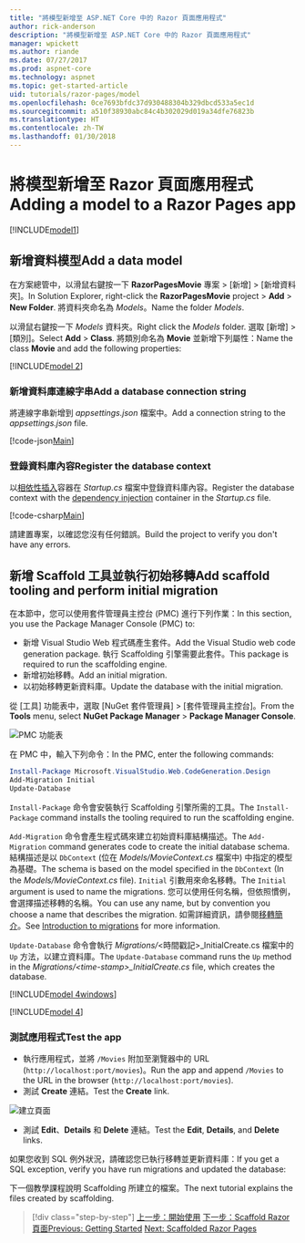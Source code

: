 ```yaml
---
title: "將模型新增至 ASP.NET Core 中的 Razor 頁面應用程式"
author: rick-anderson
description: "將模型新增至 ASP.NET Core 中的 Razor 頁面應用程式"
manager: wpickett
ms.author: riande
ms.date: 07/27/2017
ms.prod: aspnet-core
ms.technology: aspnet
ms.topic: get-started-article
uid: tutorials/razor-pages/model
ms.openlocfilehash: 0ce7693bfdc37d930488304b329dbcd533a5ec1d
ms.sourcegitcommit: a510f38930abc84c4b302029d019a34dfe76823b
ms.translationtype: HT
ms.contentlocale: zh-TW
ms.lasthandoff: 01/30/2018
---
```

# <a name="adding-a-model-to-a-razor-pages-app"></a><span data-ttu-id="f5024-103">將模型新增至 Razor 頁面應用程式</span><span class="sxs-lookup"><span data-stu-id="f5024-103">Adding a model to a Razor Pages app</span></span>

[!INCLUDE[model1](../../includes/RP/model1.md)]

## <a name="add-a-data-model"></a><span data-ttu-id="f5024-104">新增資料模型</span><span class="sxs-lookup"><span data-stu-id="f5024-104">Add a data model</span></span>

<span data-ttu-id="f5024-105">在方案總管中，以滑鼠右鍵按一下 **RazorPagesMovie** 專案 > [新增] > [新增資料夾]。</span><span class="sxs-lookup"><span data-stu-id="f5024-105">In Solution Explorer, right-click the **RazorPagesMovie** project > **Add** > **New Folder**.</span></span> <span data-ttu-id="f5024-106">將資料夾命名為 *Models*。</span><span class="sxs-lookup"><span data-stu-id="f5024-106">Name the folder *Models*.</span></span>

<span data-ttu-id="f5024-107">以滑鼠右鍵按一下 *Models* 資料夾。</span><span class="sxs-lookup"><span data-stu-id="f5024-107">Right click the *Models* folder.</span></span> <span data-ttu-id="f5024-108">選取 [新增] > [類別]。</span><span class="sxs-lookup"><span data-stu-id="f5024-108">Select **Add** > **Class**.</span></span> <span data-ttu-id="f5024-109">將類別命名為 **Movie** 並新增下列屬性：</span><span class="sxs-lookup"><span data-stu-id="f5024-109">Name the class **Movie** and add the following properties:</span></span>

[!INCLUDE[model 2](../../includes/RP/model2.md)]

<a name="cs"></a>
### <a name="add-a-database-connection-string"></a><span data-ttu-id="f5024-110">新增資料庫連線字串</span><span class="sxs-lookup"><span data-stu-id="f5024-110">Add a database connection string</span></span>

<span data-ttu-id="f5024-111">將連線字串新增到 *appsettings.json* 檔案中。</span><span class="sxs-lookup"><span data-stu-id="f5024-111">Add a connection string to the *appsettings.json* file.</span></span>

[!code-json[Main](../../tutorials/razor-pages/razor-pages-start/sample/RazorPagesMovie/appsettings.json?highlight=8-10)]

<a name="reg"></a>
###  <a name="register-the-database-context"></a><span data-ttu-id="f5024-112">登錄資料庫內容</span><span class="sxs-lookup"><span data-stu-id="f5024-112">Register the database context</span></span>

<span data-ttu-id="f5024-113">以[相依性插入](xref:fundamentals/dependency-injection)容器在 *Startup.cs* 檔案中登錄資料庫內容。</span><span class="sxs-lookup"><span data-stu-id="f5024-113">Register the database context with the [dependency injection](xref:fundamentals/dependency-injection) container in the *Startup.cs* file.</span></span>

[!code-csharp[Main](../../tutorials/razor-pages/razor-pages-start/sample/RazorPagesMovie/Startup.cs?name=snippet_ConfigureServices&highlight=3-5,7-9)]

<span data-ttu-id="f5024-114">請建置專案，以確認您沒有任何錯誤。</span><span class="sxs-lookup"><span data-stu-id="f5024-114">Build the project to verify you don't have any errors.</span></span>

<a name="pmc"></a>
## <a name="add-scaffold-tooling-and-perform-initial-migration"></a><span data-ttu-id="f5024-115">新增 Scaffold 工具並執行初始移轉</span><span class="sxs-lookup"><span data-stu-id="f5024-115">Add scaffold tooling and perform initial migration</span></span>

<span data-ttu-id="f5024-116">在本節中，您可以使用套件管理員主控台 (PMC) 進行下列作業：</span><span class="sxs-lookup"><span data-stu-id="f5024-116">In this section, you use the Package Manager Console (PMC) to:</span></span>

* <span data-ttu-id="f5024-117">新增 Visual Studio Web 程式碼產生套件。</span><span class="sxs-lookup"><span data-stu-id="f5024-117">Add the Visual Studio web code generation package.</span></span> <span data-ttu-id="f5024-118">執行 Scaffolding 引擎需要此套件。</span><span class="sxs-lookup"><span data-stu-id="f5024-118">This package is required to run the scaffolding engine.</span></span>
* <span data-ttu-id="f5024-119">新增初始移轉。</span><span class="sxs-lookup"><span data-stu-id="f5024-119">Add an initial migration.</span></span>
* <span data-ttu-id="f5024-120">以初始移轉更新資料庫。</span><span class="sxs-lookup"><span data-stu-id="f5024-120">Update the database with the initial migration.</span></span>

<span data-ttu-id="f5024-121">從 [工具] 功能表中，選取 [NuGet 套件管理員] > [套件管理員主控台]。</span><span class="sxs-lookup"><span data-stu-id="f5024-121">From the **Tools** menu, select **NuGet Package Manager** > **Package Manager Console**.</span></span>

  ![PMC 功能表](../first-mvc-app/adding-model/_static/pmc.png)

<span data-ttu-id="f5024-123">在 PMC 中，輸入下列命令：</span><span class="sxs-lookup"><span data-stu-id="f5024-123">In the PMC, enter the following commands:</span></span>

```powershell
Install-Package Microsoft.VisualStudio.Web.CodeGeneration.Design
Add-Migration Initial
Update-Database
```

<span data-ttu-id="f5024-124">`Install-Package` 命令會安裝執行 Scaffolding 引擎所需的工具。</span><span class="sxs-lookup"><span data-stu-id="f5024-124">The `Install-Package` command installs the tooling required to run the scaffolding engine.</span></span>

<span data-ttu-id="f5024-125">`Add-Migration` 命令會產生程式碼來建立初始資料庫結構描述。</span><span class="sxs-lookup"><span data-stu-id="f5024-125">The `Add-Migration` command generates code to create the initial database schema.</span></span> <span data-ttu-id="f5024-126">結構描述是以 `DbContext` (位在 *Models/MovieContext.cs* 檔案中) 中指定的模型為基礎。</span><span class="sxs-lookup"><span data-stu-id="f5024-126">The schema is based on the model specified in the `DbContext` (In the *Models/MovieContext.cs* file).</span></span> <span data-ttu-id="f5024-127">`Initial` 引數用來命名移轉。</span><span class="sxs-lookup"><span data-stu-id="f5024-127">The `Initial` argument is used to name the migrations.</span></span> <span data-ttu-id="f5024-128">您可以使用任何名稱，但依照慣例，會選擇描述移轉的名稱。</span><span class="sxs-lookup"><span data-stu-id="f5024-128">You can use any name, but by convention you choose a name that describes the migration.</span></span> <span data-ttu-id="f5024-129">如需詳細資訊，請參閱[移轉簡介](xref:data/ef-mvc/migrations#introduction-to-migrations)。</span><span class="sxs-lookup"><span data-stu-id="f5024-129">See [Introduction to migrations](xref:data/ef-mvc/migrations#introduction-to-migrations) for more information.</span></span>

<span data-ttu-id="f5024-130">`Update-Database` 命令會執行 *Migrations/*\<時間戳記>_InitialCreate.cs 檔案中的 `Up` 方法，以建立資料庫。</span><span class="sxs-lookup"><span data-stu-id="f5024-130">The `Update-Database` command runs the `Up` method in the *Migrations/\<time-stamp>_InitialCreate.cs* file, which creates the database.</span></span>

[!INCLUDE[model 4windows](../../includes/RP/model4Win.md)]

[!INCLUDE[model 4](../../includes/RP/model4tbl.md)]

<a name="test"></a>
### <a name="test-the-app"></a><span data-ttu-id="f5024-131">測試應用程式</span><span class="sxs-lookup"><span data-stu-id="f5024-131">Test the app</span></span>

* <span data-ttu-id="f5024-132">執行應用程式，並將 `/Movies` 附加至瀏覽器中的 URL (`http://localhost:port/movies`)。</span><span class="sxs-lookup"><span data-stu-id="f5024-132">Run the app and append `/Movies` to the URL in the browser (`http://localhost:port/movies`).</span></span>
* <span data-ttu-id="f5024-133">測試 **Create** 連結。</span><span class="sxs-lookup"><span data-stu-id="f5024-133">Test the **Create** link.</span></span>

 ![建立頁面](../../tutorials/razor-pages/model/_static/conan.png)

<a name="scaffold"></a>

* <span data-ttu-id="f5024-135">測試 **Edit**、**Details** 和 **Delete** 連結。</span><span class="sxs-lookup"><span data-stu-id="f5024-135">Test the **Edit**, **Details**, and **Delete** links.</span></span>

<span data-ttu-id="f5024-136">如果您收到 SQL 例外狀況，請確認您已執行移轉並更新資料庫：</span><span class="sxs-lookup"><span data-stu-id="f5024-136">If you get a SQL exception, verify you have run migrations and updated the database:</span></span>

<span data-ttu-id="f5024-137">下一個教學課程說明 Scaffolding 所建立的檔案。</span><span class="sxs-lookup"><span data-stu-id="f5024-137">The next tutorial explains the files created by scaffolding.</span></span>

>[!div class="step-by-step"]
<span data-ttu-id="f5024-138">[上一步：開始使用](xref:tutorials/razor-pages/razor-pages-start)
[下一步：Scaffold Razor 頁面](xref:tutorials/razor-pages/page)</span><span class="sxs-lookup"><span data-stu-id="f5024-138">[Previous: Getting Started](xref:tutorials/razor-pages/razor-pages-start)
[Next: Scaffolded Razor Pages](xref:tutorials/razor-pages/page)</span></span>    
